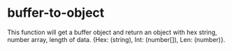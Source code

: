 # buffer-to-object
This function will get a buffer object and return an object with hex string, number array, length of data. {Hex: (string), Int: (number[]), Len: (number)}.
